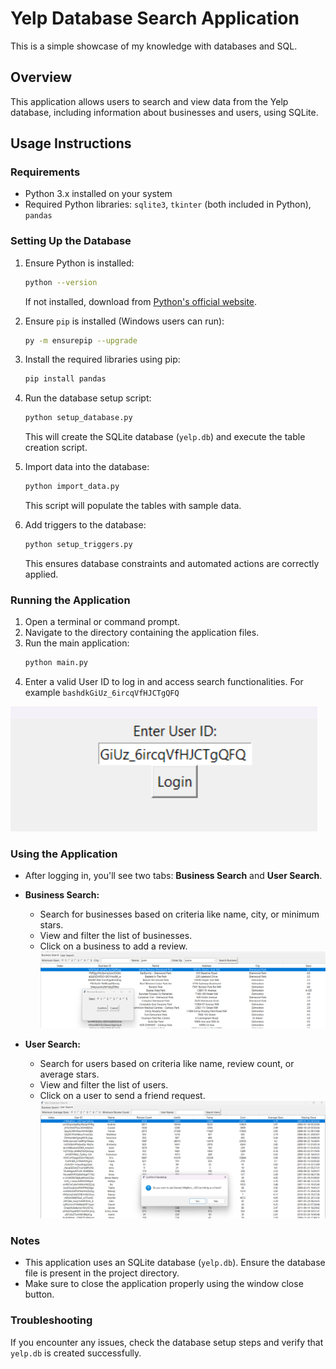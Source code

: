 # Yelp Database Search Application

This is a simple showcase of my knowledge with databases and SQL.

## Overview

This application allows users to search and view data from the Yelp database, including information about businesses and users, using SQLite.

## Usage Instructions

### Requirements

- Python 3.x installed on your system
- Required Python libraries: `sqlite3`, `tkinter` (both included in Python), `pandas`

### Setting Up the Database

1. Ensure Python is installed:
   ```sh
   python --version
   ```
   If not installed, download from [Python's official website](https://www.python.org/downloads/).

2. Ensure `pip` is installed (Windows users can run):
   ```sh
   py -m ensurepip --upgrade
   ```

3. Install the required libraries using pip:
   ```sh
   pip install pandas
   ```

4. Run the database setup script:
   ```sh
   python setup_database.py
   ```
   This will create the SQLite database (`yelp.db`) and execute the table creation script.

5. Import data into the database:
   ```sh
   python import_data.py
   ```
   This script will populate the tables with sample data.

6. Add triggers to the database:
   ```sh
   python setup_triggers.py
   ```
   This ensures database constraints and automated actions are correctly applied.

### Running the Application

1. Open a terminal or command prompt.
2. Navigate to the directory containing the application files.
3. Run the main application:
   ```sh
   python main.py
   ```
4. Enter a valid User ID to log in and access search functionalities. For example `bashdkGiUz_6ircqVfHJCTgQFQ`


![alt text](screenshots/login.png)


### Using the Application

- After logging in, you'll see two tabs: **Business Search** and **User Search**.
- **Business Search:**
  - Search for businesses based on criteria like name, city, or minimum stars.
  - View and filter the list of businesses.
  - Click on a business to add a review.
  ![alt text](screenshots/reviewBusiness.png)

- **User Search:**
  - Search for users based on criteria like name, review count, or average stars.
  - View and filter the list of users.
  - Click on a user to send a friend request.
  ![alt text](screenshots/addFriend.png)


### Notes

- This application uses an SQLite database (`yelp.db`). Ensure the database file is present in the project directory.
- Make sure to close the application properly using the window close button.

### Troubleshooting

If you encounter any issues, check the database setup steps and verify that `yelp.db` is created successfully.

